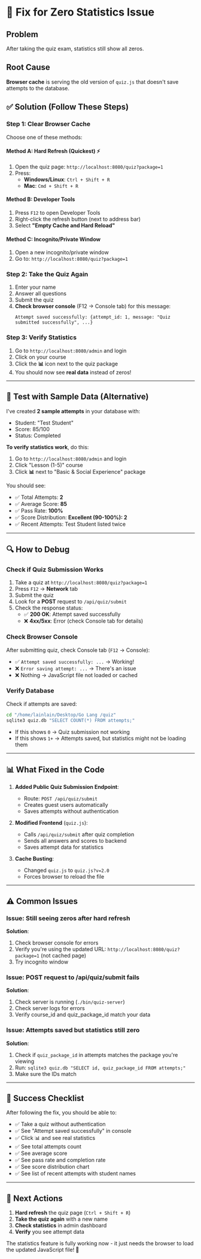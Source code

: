 # 🔧 Fix for Zero Statistics Issue

## Problem
After taking the quiz exam, statistics still show all zeros.

## Root Cause
**Browser cache** is serving the old version of `quiz.js` that doesn't save attempts to the database.

## ✅ Solution (Follow These Steps)

### Step 1: Clear Browser Cache

Choose one of these methods:

#### Method A: Hard Refresh (Quickest) ⚡
1. Open the quiz page: `http://localhost:8080/quiz?package=1`
2. Press:
   - **Windows/Linux**: `Ctrl + Shift + R`
   - **Mac**: `Cmd + Shift + R`

#### Method B: Developer Tools
1. Press `F12` to open Developer Tools
2. Right-click the refresh button (next to address bar)
3. Select **"Empty Cache and Hard Reload"**

#### Method C: Incognito/Private Window
1. Open a new incognito/private window
2. Go to: `http://localhost:8080/quiz?package=1`

### Step 2: Take the Quiz Again
1. Enter your name
2. Answer all questions
3. Submit the quiz
4. **Check browser console** (F12 → Console tab) for this message:
   ```
   Attempt saved successfully: {attempt_id: 1, message: "Quiz submitted successfully", ...}
   ```

### Step 3: Verify Statistics
1. Go to `http://localhost:8080/admin` and login
2. Click on your course
3. Click the **📊** icon next to the quiz package
4. You should now see **real data** instead of zeros!

---

## 🧪 Test with Sample Data (Alternative)

I've created **2 sample attempts** in your database with:
- Student: "Test Student"  
- Score: 85/100
- Status: Completed

**To verify statistics work**, do this:

1. Go to `http://localhost:8080/admin` and login
2. Click "Lesson (1-5)" course
3. Click **📊** next to "Basic & Social Experience" package

You should see:
- ✅ Total Attempts: **2**
- ✅ Average Score: **85**
- ✅ Pass Rate: **100%**
- ✅ Score Distribution: **Excellent (90-100%): 2**
- ✅ Recent Attempts: Test Student listed twice

---

## 🔍 How to Debug

### Check if Quiz Submission Works

1. Take a quiz at `http://localhost:8080/quiz?package=1`
2. Press `F12` → **Network** tab
3. Submit the quiz
4. Look for a **POST** request to `/api/quiz/submit`
5. Check the response status:
   - ✅ **200 OK**: Attempt saved successfully
   - ❌ **4xx/5xx**: Error (check Console tab for details)

### Check Browser Console

After submitting quiz, check Console tab (`F12` → Console):
- ✅ `Attempt saved successfully: ...` → Working!
- ❌ `Error saving attempt: ...` → There's an issue
- ❌ Nothing → JavaScript file not loaded or cached

### Verify Database

Check if attempts are saved:

```bash
cd "/home/lainlain/Desktop/Go Lang /quiz"
sqlite3 quiz.db "SELECT COUNT(*) FROM attempts;"
```

- If this shows `0` → Quiz submission not working
- If this shows `1+` → Attempts saved, but statistics might not be loading them

---

## 📊 What Fixed in the Code

1. **Added Public Quiz Submission Endpoint**:
   - Route: `POST /api/quiz/submit`
   - Creates guest users automatically
   - Saves attempts without authentication

2. **Modified Frontend** (`quiz.js`):
   - Calls `/api/quiz/submit` after quiz completion
   - Sends all answers and scores to backend
   - Saves attempt data for statistics

3. **Cache Busting**:
   - Changed `quiz.js` to `quiz.js?v=2.0`
   - Forces browser to reload the file

---

## ⚠️ Common Issues

### Issue: Still seeing zeros after hard refresh
**Solution**: 
1. Check browser console for errors
2. Verify you're using the updated URL: `http://localhost:8080/quiz?package=1` (not cached page)
3. Try incognito window

### Issue: POST request to /api/quiz/submit fails
**Solution**:
1. Check server is running (`./bin/quiz-server`)
2. Check server logs for errors
3. Verify course_id and quiz_package_id match your data

### Issue: Attempts saved but statistics still zero
**Solution**:
1. Check if `quiz_package_id` in attempts matches the package you're viewing
2. Run: `sqlite3 quiz.db "SELECT id, quiz_package_id FROM attempts;"`
3. Make sure the IDs match

---

## 🎉 Success Checklist

After following the fix, you should be able to:

- ✅ Take a quiz without authentication
- ✅ See "Attempt saved successfully" in console
- ✅ Click 📊 and see real statistics
- ✅ See total attempts count
- ✅ See average score
- ✅ See pass rate and completion rate
- ✅ See score distribution chart
- ✅ See list of recent attempts with student names

---

## 🚀 Next Actions

1. **Hard refresh** the quiz page (`Ctrl + Shift + R`)
2. **Take the quiz again** with a new name
3. **Check statistics** in admin dashboard
4. **Verify** you see attempt data

The statistics feature is fully working now - it just needs the browser to load the updated JavaScript file! 🎊
